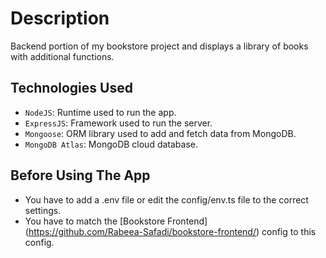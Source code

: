 # Description

Backend portion of my bookstore project and displays a library of books with additional functions.

## Technologies Used

- `NodeJS`: Runtime used to run the app.
- `ExpressJS`: Framework used to run the server.
- `Mongoose`: ORM library used to add and fetch data from MongoDB.
- `MongoDB Atlas`: MongoDB cloud database.

## Before Using The App
- You have to add a .env file or edit the config/env.ts file to the correct settings.
- You have to match the [Bookstore Frontend] (https://github.com/Rabeea-Safadi/bookstore-frontend/) config to this config.
